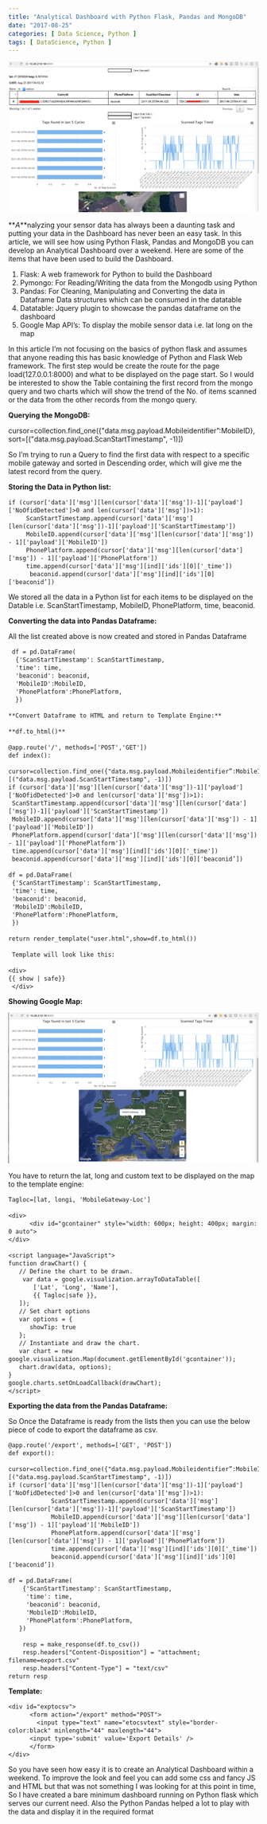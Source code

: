 ```yaml
---
title: "Analytical Dashboard with Python Flask, Pandas and MongoDB"
date: "2017-08-25"
categories: [ Data Science, Python ]
tags: [ DataScience, Python ]
---
```


![](/images/2017/08/dash1.png)

 **_A_**nalyzing your sensor data has always been a daunting task and putting your data in the Dashboard has never been an easy task. In this article, we will see how using Python Flask, Pandas and MongoDB you can develop an Analytical Dashboard over a weekend. Here are some of the items that have been used to build the Dashboard.

1. Flask: A web framework for Python to build the Dashboard
2. Pymongo: For Reading/Writing the data from the Mongodb using Python
3. Pandas: For Cleaning, Manipulating and Converting the data in Dataframe Data structures which can be consumed in the datatable
4. Datatable: Jquery plugin to showcase the pandas dataframe on the dashboard
5. Google Map API’s: To display the mobile sensor data i.e. lat long on the map

In this article I’m not focusing on the basics of python flask and assumes that anyone reading this has basic knowledge of Python and Flask Web framework. The first step would be create the route for the page load(127.0.0.1:8000) and what to be displayed on the page start. So I would be interested to show the Table containing the first record from the mongo query and two charts which will show the trend of the No. of items scanned or the data from the other records from the mongo query.

**Querying the MongoDB:**

cursor=collection.find_one({"data.msg.payload.Mobileidentifier”:MobileID},sort=[("data.msg.payload.ScanStartTimestamp", -1)])

So I’m trying to run a Query to find the first data with respect to a specific mobile gateway and sorted in Descending order, which will give me the latest record from the query.

**Storing the Data in Python list:**

```
if (cursor['data']['msg'][len(cursor['data']['msg'])-1]['payload']['NoOfidDetected']>0 and len(cursor['data']['msg'])>1):
     ScanStartTimestamp.append(cursor['data']['msg'][len(cursor['data']['msg'])-1]['payload']['ScanStartTimestamp'])
     MobileID.append(cursor['data']['msg'][len(cursor['data']['msg']) - 1]['payload']['MobileID'])
     PhonePlatform.append(cursor['data']['msg'][len(cursor['data']['msg']) - 1]['payload']['PhonePlatform'])
     time.append(cursor['data']['msg'][ind]['ids'][0]['_time'])
      beaconid.append(cursor['data']['msg'][ind]['ids'][0]['beaconid’])
```

We stored all the data in a Python list for each items to be displayed on the Datable i.e. ScanStartTimestamp, MobileID, PhonePlatform, time, beaconid.

**Converting the data into Pandas Dataframe:**

All the list created above is now created and stored in Pandas Dataframe

```
 df = pd.DataFrame(
  {'ScanStartTimestamp': ScanStartTimestamp,
  'time': time,
  'beaconid': beaconid,
  'MobileID':MobileID,
  'PhonePlatform':PhonePlatform,
  })

**Convert Dataframe to HTML and return to Template Engine:**

**df.to_html()**

@app.route('/', methods=['POST','GET'])
def index():

cursor=collection.find_one({"data.msg.payload.Mobileidentifier”:MobileID},sort=[("data.msg.payload.ScanStartTimestamp", -1)])
if (cursor['data']['msg'][len(cursor['data']['msg'])-1]['payload']['NoOfidDetected']>0 and len(cursor['data']['msg'])>1):
 ScanStartTimestamp.append(cursor['data']['msg'][len(cursor['data']['msg'])-1]['payload']['ScanStartTimestamp'])
 MobileID.append(cursor['data']['msg'][len(cursor['data']['msg']) - 1]['payload']['MobileID'])
 PhonePlatform.append(cursor['data']['msg'][len(cursor['data']['msg']) - 1]['payload']['PhonePlatform'])
 time.append(cursor['data']['msg'][ind]['ids'][0]['_time'])
 beaconid.append(cursor['data']['msg'][ind]['ids'][0]['beaconid’])

df = pd.DataFrame(
 {'ScanStartTimestamp': ScanStartTimestamp,
 'time': time,
 'beaconid': beaconid,
 'MobileID':MobileID,
 'PhonePlatform':PhonePlatform,
 })

return render_template("user.html",show=df.to_html())

 Template will look like this:

<div>     
{{ show | safe}}
 </div>
```

**Showing Google Map:**

![](/images/2017/08/dash2.png)

You have to return the lat, long and custom text to be displayed on the map to the template engine:

```
Tagloc=[lat, longi, 'MobileGateway-Loc']

<div>
      <div id="gcontainer" style="width: 600px; height: 400px; margin: 0 auto">
</div>

<script language="JavaScript">
function drawChart() {
   // Define the chart to be drawn.
    var data = google.visualization.arrayToDataTable([
       ['Lat', 'Long', 'Name'],
       {{ Tagloc|safe }},
   ]);
   // Set chart options
   var options = {
      showTip: true    
   };       
   // Instantiate and draw the chart.
   var chart = new google.visualization.Map(document.getElementById('gcontainer'));
   chart.draw(data, options);
}
google.charts.setOnLoadCallback(drawChart);
</script>
```

**Exporting the data from the Pandas Dataframe:**

So Once the Dataframe is ready from the lists then you can use the below piece of code to export the dataframe as csv.

```
@app.route('/export', methods=['GET', 'POST'])
def export():

cursor=collection.find_one({"data.msg.payload.Mobileidentifier”:MobileID},sort=[("data.msg.payload.ScanStartTimestamp", -1)])
if (cursor['data']['msg'][len(cursor['data']['msg'])-1]['payload']['NoOfidDetected']>0 and len(cursor['data']['msg'])>1):
            ScanStartTimestamp.append(cursor['data']['msg'][len(cursor['data']['msg'])-1]['payload']['ScanStartTimestamp'])
            MobileID.append(cursor['data']['msg'][len(cursor['data']['msg']) - 1]['payload']['MobileID'])
            PhonePlatform.append(cursor['data']['msg'][len(cursor['data']['msg']) - 1]['payload']['PhonePlatform'])
            time.append(cursor['data']['msg'][ind]['ids'][0]['_time'])
            beaconid.append(cursor['data']['msg'][ind]['ids'][0]['beaconid’])

df = pd.DataFrame(
    {'ScanStartTimestamp': ScanStartTimestamp,
     'time': time,
     'beaconid': beaconid,
     'MobileID':MobileID,
     'PhonePlatform':PhonePlatform,
   })

    resp = make_response(df.to_csv())
    resp.headers["Content-Disposition"] = "attachment; filename=export.csv"
    resp.headers["Content-Type"] = "text/csv"
return resp
```

**Template:**

```
<div id="exptocsv">
      <form action="/export" method="POST">
        <input type="text" name="etocsvtext" style="border-color:black" minlength="44" maxlength="44">
      <input type='submit' value='Export Details' />
      </form>
</div>
```

So you have seen how easy it is to create an Analytical Dashboard within a weekend. To improve the look and feel you can add some css and fancy JS and HTML but that was not something I was looking for at this point in time, So I have created a bare minimum dashboard running on Python flask which serves our current need. Also the Python Pandas helped a lot to play with the data and display it in the required format
